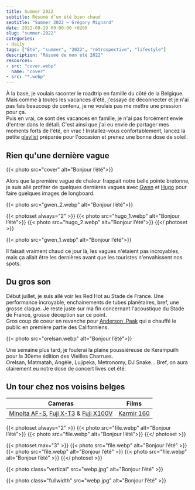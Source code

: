```yaml
---
title: Summer 2022
subtitle: Résumé d’un été bien chaud
seotitle: "Summer 2022 — Grégory Mignard"
date: 2022-08-29 09:00:00 +0200
slug: "summer-2022"
categories:
- daily
tags: ["Été", "summer", "2022", "rétrospective", "lifestyle"]
description: "Résumé de mon été 2022"
resources:
- src: "cover.webp"
  name: "cover"
- src: "*.webp"
---
```


À la base, je voulais raconter le roadtrip en famille du côté de la Belgique. Mais comme à toutes les vacances d'été, j'essaye de déconnecter et je n'ai pas fais beaucoup de contenu, je ne voulais pas me mettre une pression pour ça.  
Puis en vrai, ce sont des vacances en famille, je n'ai pas forcément envie d'entrer dans le détail. C'est ainsi que j'ai eu envie de partager mes moments forts de l'été, en vrac ! Installez-vous confortablement, lancez la petite [playlist](https://music.apple.com/fr/playlist/001-summer-twenty-two/pl.u-57YKfVA360r) préparée pour l'occasion et prenez une bonne dose de soleil.

## Rien qu'une dernière vague

{{< photo src="cover" alt="Bonjour l’été">}}

Alors que la première vague de chaleur frappait notre belle pointe bretonne, je suis allé profiter de quelques dernières vagues avec [Gwen](https://www.instagram.com/gwencristien/) et [Hugo](https://www.instagram.com/hugo_crescent/) pour faire quelques images de longboard.  

{{< photo src="gwen_2.webp" alt="Bonjour l’été">}}

{{< photoset always="2" >}}
{{< photo src="hugo_1.webp" alt="Bonjour l’été">}}
{{< photo src="hugo_2.webp" alt="Bonjour l’été">}}
{{</ photoset >}}

{{< photo src="gwen_1.webp" alt="Bonjour l’été">}}

Il faisait vraiment chaud ce jour là, les vagues n'étaient pas incroyables, mais ça allait être les dernières avant que les touristes n'envahissent nos spots.  

## Du gros son

Début juillet, je suis allé voir les Red Hot au Stade de France. Une performance incroyable, enchainements de tubes planétaires, bref, une grosse claque. Je reste juste sur ma fin concernant l'acoustique du Stade de France, grosse déception sur ce point.  
Gros coup de coeur en revanche pour [Anderson .Paak](https://music.apple.com/fr/artist/anderson-paak/855484536) qui a chauffé le public en première partie des Californiens.

{{< photo src="orelsan.webp" alt="Bonjour l’été">}}

Une semaine plus tard, je foulerai la plaine poussiéreuse de Kerampuilh pour la 30ème édition des Vieilles Charrues.  
Orelsan, Matmatah, Angèle, Lujipeka, Metronomy, DJ Snake... Bref, on aura clairement eu notre dose de concert lives cet été.

## Un tour chez nos voisins belges



| Cameras | Films |
|:-------:|:------:|
| [Minolta AF-S](https://gregorymignard.com/minolta-af-s/), [Fuji X-T3](https://www.digit-photo.com/FUJI-X-T3-Boitier-Nu-Noir-rFUJIXT3BK.html?dpa_id=23) & [Fuji X100V](https://gregorymignard.com/fujifilm-x100v/) | [Karmir 160](https://fr.morifilmlab.com/products/kamir-160-35mm-film) | 



{{< photoset always="2" >}}
{{< photo src="file.webp" alt="Bonjour l’été">}}
{{< photo src="file.webp" alt="Bonjour l’été">}}
{{</ photoset >}}

{{< photoset max="3" >}}
  {{< photo src="file.webp" alt="Bonjour l’été" >}}
  {{< photo src="file.webp" alt="Bonjour l’été" >}}
  {{< photo src="file.webp" alt="Bonjour l’été" >}}
{{</ photoset >}}

{{< photo class="vertical" src="webp.jpg" alt="Bonjour l’été" >}}

{{< photo class="fullwidth" src="webp.jpg" alt="Bonjour l’été" >}}